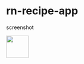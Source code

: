 # rn-recipe-app

screenshot

 <img src="https://user-images.githubusercontent.com/25429341/135529189-786fd222-3225-477a-acf1-85663a4f3785.PNG" width="60" height="60">

